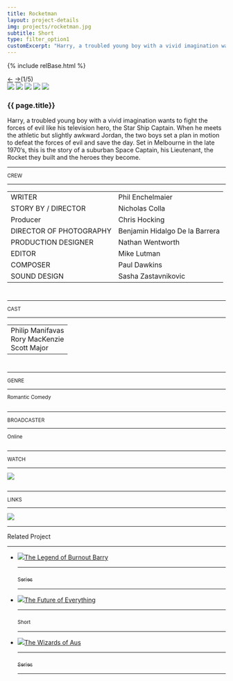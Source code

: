 ```yaml
---
title: Rocketman
layout: project-details
img: projects/rocketman.jpg
subtitle: Short
type: filter_option1
customExcerpt: "Harry, a troubled young boy with a vivid imagination wants to fight the forces of evil like his television hero, the Star Ship Captain. When he meets the athletic but slightly awkward Jordan, the two boys set a plan in motion to defeat the forces of evil and save the day. Set in Melbourne in the late 1970‘s, this is the story of a suburban Space Captain, his Lieutenant, the Rocket they built and the heroes they become."
---
```

{% include relBase.html %}
<section id="details">
    <div id="carousel">
      <div id="carousel_controls"><span><a href="#" id="carousel_backward">&larr;</a> <a href="#"
            id="carousel_forward">&rarr;</a></span><span id="pagecount">(1/5)</span></div>
      <div id="carousel_img">
        <img src="{{ relBase }}img/gallery/rocketman1.jpg" id="img1">
        <img src="{{ relBase }}img/gallery/rocketman2.jpg" id="img2">
        <img src="{{ relBase }}img/gallery/rocketman3.jpg" id="img3">
        <img src="{{ relBase }}img/gallery/rocketman4.jpg" id="img4">
        <img src="{{ relBase }}img/gallery/rocketman5.jpg" id="img5">
      </div>
    </div>
    <article><span id="main-detail">
      <h1>{{ page.title}}</h1><p>Harry, a troubled young boy with a vivid imagination wants to fight the forces of evil like his television hero, the Star Ship Captain. When he meets the athletic but slightly awkward Jordan, the two boys set a plan in motion to defeat the forces of evil and save the day. Set in Melbourne in the late 1970‘s, this is the story of a suburban Space Captain, his Lieutenant, the Rocket they built and the heroes they become.
      </p></span>
      <sub>
        <hr>CREW
        <hr>
        <table>
          <tr>
            <td>WRITER</td>
            <td>Phil Enchelmaier</td>
          </tr>
          <tr>
            <td>STORY BY / DIRECTOR</td>
            <td>Nicholas Colla</td>
          </tr>
          <tr>
            <td>Producer</td>
            <td>Chris Hocking</td>
          </tr>
          <tr>
            <td>DIRECTOR OF PHOTOGRAPHY</td>
            <td>Benjamin Hidalgo De la Barrera</td>
          </tr>
          <tr>
            <td>PRODUCTION DESIGNER</td>
            <td>Nathan Wentworth</td>
          </tr>
          <tr>
            <td>EDITOR</td>
            <td>Mike Lutman</td>
          </tr>
          <tr>
            <td>COMPOSER</td>
            <td>Paul Dawkins</td>
          </tr>
          <tr>
            <td>SOUND DESIGN</td>
            <td>Sasha Zastavnikovic</td>
          </tr>
        </table>
        <br>
        <hr>CAST
        <hr>
        <table>
          <tr>
            <td>Philip Manifavas<br>
Rory MacKenzie<br>
Scott Major</td>
          </tr>
        </table>
        <br>
        <hr>GENRE
        <hr>
        Romantic Comedy<br>
        <br>
        <hr>BROADCASTER
        <hr>
        Online
        <br><br>
        <hr>WATCH
        <hr>
        <a href="https://vimeo.com/79161189" target="_blank"><img src="{{ relBase }}img/social/vimeo.svg" class="vimeo"></a>
        <br><br>
        <hr>LINKS
        <hr>
        <a href="https://www.imdb.com/title/tt3294800/" target="_blank"><img src="{{ relBase }}img/social/imdb.svg" class="imdb"></a>
      </sub>
    </article>
    <div id="related">
      <hr>
      Related Project
      <hr>
      <ul>
        <li><a href="../the-legend-of-burnout-barry/"><img src="{{ relBase }}img/projects/barry.jpg">The Legend of Burnout
            Barry
            <hr><sub>Series</sub>
            <hr>
          </a>
        </li>
        <li><a href="../the-future-of-everything/"><img src="{{ relBase }}img/projects/tfoe.jpg">The Future of Everything
            <hr><sub>Short</sub>
            <hr>
          </a>
        </li>
        <li><a href="../the-wizards-of-aus/"><img src="{{ relBase }}img/projects/wizards.jpg">The Wizards of Aus
            <hr><sub>Series</sub>
            <hr>
          </a>
        </li>
      </ul>
    </div>
  </section>



  <div id="gradient"></div>